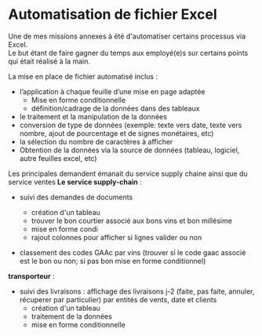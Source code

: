 # Automatisation de fichier Excel
Une de mes missions annexes à été d'automatiser certains processus via Excel.  
Le but étant de faire gagner du temps aux employé(e)s sur certains points qui était réalisé à la main.
   
La mise en place de fichier automatisé inclus :  
- l’application à chaque feuille d’une mise en page adaptée    
  - Mise en forme conditionnelle  
  - définition/cadrage de la données dans des tableaux   
 - le traitement et la manipulation de la données
  - conversion de type de données (exemple: texte vers date, texte vers nombre, ajout de pourcentage et de signes monétaires, etc)  
  - la sélection du nombre de caractères à afficher
- Obtention de la données via la source de données (tableau, logiciel, autre feuilles excel, etc)  
   
     
Les principales demandent émanait du service supply chaine ainsi que du service ventes 
**Le service supply-chain** :
- suivi des demandes de documents
  - création d'un tableau 
  - trouver le bon courtier associé aux bons vins et bon millésime
  - mise en forme condi
  - rajout colonnes pour afficher si lignes valider ou non 

- classement des codes GAAc par vins (trouver si le code gaac associé est le bon ou non; si pas bon mise en forme conditionnel)


**transporteur** :
- suivi des livraisons : affichage des livraisons j-2 (faite, pas faite, annuler, récuperer par particulier) par entités de vents, date et clients
  - création d'un tableau 
  - traitement de la données
  - mise en forme conditionnelle
 
